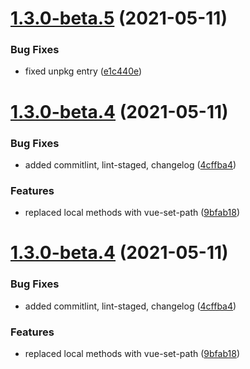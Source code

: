 # [1.3.0-beta.5](https://github.com/kouts/vue-path-store/compare/v1.3.0-beta.4...v1.3.0-beta.5) (2021-05-11)


### Bug Fixes

* fixed unpkg entry ([e1c440e](https://github.com/kouts/vue-path-store/commit/e1c440e62fd46d469e33b5752753bfdb1130b6c1))

# [1.3.0-beta.4](https://github.com/kouts/vue-path-store/compare/v1.3.0-beta.3...v1.3.0-beta.4) (2021-05-11)


### Bug Fixes

* added commitlint, lint-staged, changelog ([4cffba4](https://github.com/kouts/vue-path-store/commit/4cffba4961913a038225861a670bd63b42b54792))


### Features

* replaced local methods with vue-set-path ([9bfab18](https://github.com/kouts/vue-path-store/commit/9bfab18c47e8e0b1bf3aed2660e3b72ce41a1d3e))





# [1.3.0-beta.4](https://github.com/kouts/vue-path-store/compare/v1.3.0-beta.3...v1.3.0-beta.4) (2021-05-11)


### Bug Fixes

* added commitlint, lint-staged, changelog ([4cffba4](https://github.com/kouts/vue-path-store/commit/4cffba4961913a038225861a670bd63b42b54792))


### Features

* replaced local methods with vue-set-path ([9bfab18](https://github.com/kouts/vue-path-store/commit/9bfab18c47e8e0b1bf3aed2660e3b72ce41a1d3e))
